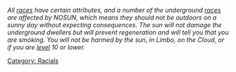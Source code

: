 *All [races](:Category:_Races "wikilink") have certain attributes, and a
number of the underground [races](:Category:_Races "wikilink") are
affected by NOSUN, which means they should not be outdoors on a sunny
day without expecting consequences. The sun will not damage the
underground dwellers but will prevent regeneration and will tell you
that you are smoking. You will not be harmed by the sun, in Limbo, on
the Cloud, or if you are [level](Level "wikilink") 10 or lower.*

[Category: Racials](Category:_Racials "wikilink")
